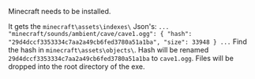 Minecraft needs to be installed.

It gets the `minecraft\assets\indexes\` Json's:
`
...
  "minecraft/sounds/ambient/cave/cave1.ogg": {
    "hash": "29d4dccf3353334c7aa2a49cb6fed3780a51a1ba",
    "size": 33948
  }
...
`
Find the hash in `minecraft\assets\objects\`.
Hash will be renamed `29d4dccf3353334c7aa2a49cb6fed3780a51a1ba` to `cave1.ogg`.
Files will be dropped into the root directory of the exe.
